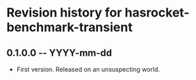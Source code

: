 # Revision history for hasrocket-benchmark-transient

## 0.1.0.0 -- YYYY-mm-dd

* First version. Released on an unsuspecting world.
